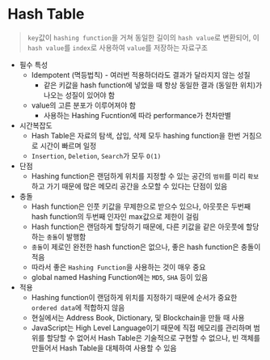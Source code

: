 # Hash Table

> `key`값이 `hashing function`을 거쳐 동일한 길이의 `hash value`로 변환되어, 이 `hash value`를 `index`로 사용하여 `value`를 저장하는 자료구조

- 필수 특성
    - Idempotent (멱등법칙) - 여러번 적용하더라도 결과가 달라지지 않는 성질
        - 같은 키값을 hash function에 넣었을 때 항상 동일한 결과 (동일한 위치)가 나오는 성질이 있어야 함
    - value의 고른 분포가 이루어져야 함
        - 사용하는 Hashing Fucntion에 따라 performance가 천차만별
- 시간복잡도
    - Hash Table은 자료의 탐색, 삽입, 삭제 모두 hashing function을 한번 거침으로 시간이 빠르며 일정
    - `Insertion`, `Deletion`, `Search`가 모두 `O(1)`
- 단점
    - Hashing function은 랜덤하게 위치를 지정할 수 있는 공간의 `범위`를 미리 `확보`하고 가기 때문에 많은 메모리 공간을 소모할 수 있다는 단점이 있음
- 충돌
    - Hash function은 인풋 키값을 무제한으로 받으수 있으나, 아웃풋은 두번째 hash function의 두번째 인자인 max값으로 제한이 걸림
    - Hash function은 랜덤하게 할당하기 때문에, 다른 키값을 같은 아웃풋에 할당하는 `충돌`이 발행함
    - `충돌`이 제로인 완전한 hash function은 없으나, 좋은 hash function은 충돌이 적음
    - 따라서 좋은 `Hashing Function`을 사용하는 것이 매우 중요
    - global named Hashing Function에는 `MD5`, `SHA` 등이 있음
- 적용
    - Hashing function이 랜덤하게 위치를 지정하기 때문에 순서가 중요한 `ordered data`에 적합하지 않음
    - 현실에서는 Address Book, Dictionary, 및 Blockchain을 만들 때 사용
    - JavaScript는 High Level Language이기 때문에 직접 메모리를 관리하며 범위를 할당할 수 없어서 Hash Table은 기술적으로 구현할 수 없으나, 빈 객체를 만들어서 Hash Table을 대체하여 사용할 수 있음

















